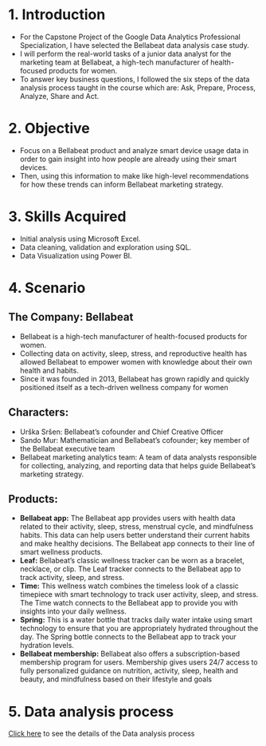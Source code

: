 # 1. Introduction
- For the Capstone Project of the Google Data Analytics Professional Specialization, I have selected the Bellabeat data analysis case study. 
- I will perform the real-world tasks of a junior data analyst for the marketing team at Bellabeat, a high-tech manufacturer of health-focused products for women.
- To answer key business questions, I followed the six steps of the data analysis process taught in the course which are: Ask, Prepare, Process, Analyze, Share and Act.

# 2. Objective
- Focus on a Bellabeat product and analyze smart device usage data in order to gain insight into how people are already using their smart devices.
- Then, using this information to make like high-level recommendations for how these trends can inform Bellabeat marketing strategy.

# 3. Skills Acquired
- Initial analysis using Microsoft Excel.
- Data cleaning, validation and exploration using SQL.
- Data Visualization using Power BI.

# 4. Scenario
## The Company: Bellabeat
- Bellabeat is a high-tech manufacturer of health-focused products for women. 
- Collecting data on activity, sleep, stress, and reproductive health has allowed Bellabeat to empower women with knowledge about their own health and habits.
- Since it was founded in 2013, Bellabeat has grown rapidly and quickly positioned itself as a tech-driven wellness company for women
## Characters:
- Urška Sršen: Bellabeat’s cofounder and Chief Creative Officer
- Sando Mur: Mathematician and Bellabeat’s cofounder; key member of the Bellabeat executive team
- Bellabeat marketing analytics team: A team of data analysts responsible for collecting, analyzing, and
reporting data that helps guide Bellabeat’s marketing strategy.
## Products:
- **Bellabeat app:** The Bellabeat app provides users with health data related to their activity, sleep, stress,
menstrual cycle, and mindfulness habits. This data can help users better understand their current habits and
make healthy decisions. The Bellabeat app connects to their line of smart wellness products.
- **Leaf:** Bellabeat’s classic wellness tracker can be worn as a bracelet, necklace, or clip. The Leaf tracker connects
to the Bellabeat app to track activity, sleep, and stress.
- **Time:** This wellness watch combines the timeless look of a classic timepiece with smart technology to track user
activity, sleep, and stress. The Time watch connects to the Bellabeat app to provide you with insights into your
daily wellness.
- **Spring:** This is a water bottle that tracks daily water intake using smart technology to ensure that you are
appropriately hydrated throughout the day. The Spring bottle connects to the Bellabeat app to track your
hydration levels.
- **Bellabeat membership:** Bellabeat also offers a subscription-based membership program for users.
Membership gives users 24/7 access to fully personalized guidance on nutrition, activity, sleep, health and
beauty, and mindfulness based on their lifestyle and goals

# 5. Data analysis process
[Click here](https://github.com/linhdan2109/Portfolio_Projects/tree/main/Google%20Data%20Analytics%20Professional%20Certificate%20Capstone%20Project) to see the details of the Data analysis process
